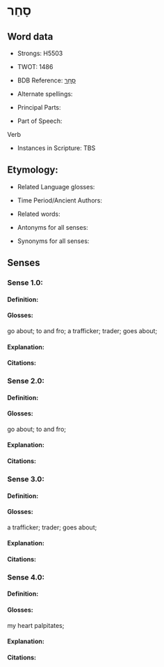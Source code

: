 # סָחַר

<!-- Status: S2="NeedsEdits" -->
<!-- Lexica used for edits:   -->

## Word data

* Strongs: H5503

* TWOT: 1486

* BDB Reference: [סָחַר](rc://en/bdb/dict/o.az.aa)

* Alternate spellings:

* Principal Parts:

* Part of Speech:

Verb

* Instances in Scripture: TBS

## Etymology:

* Related Language glosses:

* Time Period/Ancient Authors:

* Related words:

* Antonyms for all senses:

* Synonyms for all senses:

## Senses

### Sense 1.0:

#### Definition:

#### Glosses:

go about; to and fro; a trafficker; trader; goes about; 

#### Explanation:

#### Citations:



### Sense 2.0:

#### Definition:

#### Glosses:

go about; to and fro; 

#### Explanation:

#### Citations:



### Sense 3.0:

#### Definition:

#### Glosses:

a trafficker; trader; goes about; 

#### Explanation:

#### Citations:



### Sense 4.0:

#### Definition:

#### Glosses:

my heart palpitates; 

#### Explanation:

#### Citations:




